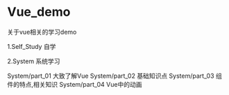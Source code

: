 # Vue_demo
关于vue相关的学习demo

1.Self_Study  自学

2.System 系统学习

System/part_01   大致了解Vue
System/part_02   基础知识点
System/part_03   组件的特点,相关知识
System/part_04   Vue中的动画